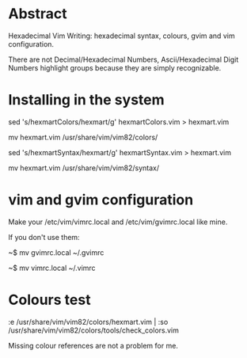 # Abstract
Hexadecimal Vim Writing: hexadecimal syntax, colours, gvim and vim configuration.

  There are not Decimal/Hexadecimal Numbers, Ascii/Hexadecimal Digit Numbers
highlight groups because they are simply recognizable.


# Installing in the system
sed 's/hexmartColors/hexmart/g' hexmartColors.vim > hexmart.vim

mv hexmart.vim /usr/share/vim/vim82/colors/

sed 's/hexmartSyntax/hexmart/g' hexmartSyntax.vim > hexmart.vim

mv hexmart.vim /usr/share/vim/vim82/syntax/


# vim and gvim configuration
Make your /etc/vim/vimrc.local and /etc/vim/gvimrc.local like mine.

  If you don't use them:

~$ mv gvimrc.local ~/.gvimrc

~$ mv vimrc.local  ~/.vimrc

 
# Colours test
:e /usr/share/vim/vim82/colors/hexmart.vim | :so /usr/share/vim/vim82/colors/tools/check_colors.vim

Missing colour references are not a problem for me.

